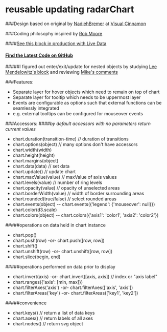 # reusable updating radarChart

###Design based on original by [NadiehBremer](https://twitter.com/NadiehBremer) at [Visual Cinnamon](http://www.visualcinnamon.com/2015/10/different-look-d3-radar-chart.html)

###Coding philosophy inspired by [Rob Moore](http://www.toptal.com/d3-js/towards-reusable-d3-js-charts)

####[See this block in production with Live Data](http://tennisvisuals.com/examples/MatchRadar.html)

#### [Find the Latest Code on GitHub](https://github.com/TennisVisuals/updating-radar-chart)

#####I figured out enter/exit/update for nested objects by studying [Lee Mendelowitz's block](http://bl.ocks.org/LeeMendelowitz/11383724) and reviewing [Mike's comments](https://groups.google.com/forum/#!topic/d3-js/5AxgsKK31EA)

###Features:
- Separate layer for hover objects which need to remain on top of chart
- Separate layer for tooltip which needs to be uppermost layer
- Events are configurable as options such that external functions can be seamlessly integrated
 - e.g. external tooltips can be configured for mouseover events

###Accessors:
####*by default accessors with no parameters return current values*
- chart.duration(transition-time) // duration of transitions
- chart.options(object) // many options don't have accessors
- chart.width(width)
- chart.height(height)
- chart.margins(object)
- chart.data(data) // set data
- chart.update() // update chart
- chart.maxValue(value) // maxValue of axis values
- chart.levels(value) // number of ring levels
- chart.opacity(value) // opacity of unselected areas
- chart.borderWidth(value) // width of border surrounding areas
- chart.rounded(true/false) // select rounded areas
- chart.events(object) -- chart.events({'legend': {'mouseover': null}})
- chart.color(d3.scale)
- chart.colors(object) -- chart.colors({'axis1': 'color1', 'axis2': 'color2'})

#####operations on data held in chart instance
- chart.pop()
- chart.push(row) -or- chart.push([row, row])
- chart.shift()
- chart.unshift(row) -or- chart.unshift([row, row])
- chart.slice(begin, end)

#####operations performed on data prior to display
- chart.invert(axis) -or- chart.invert([axis, axis]) // index or "axis label"
- chart.ranges({'axis': [min, max]}) 
- chart.filterAxes('axis') -or- chart.filterAxes(['axis', 'axis'])
- chart.filterAreas('key') -or- chart.filterAreas(['key1', 'key2'])

#####convenience
- chart.keys() // return a list of data keys
- chart.axes() // return labels of all axes
- chart.nodes() // return svg object
